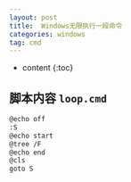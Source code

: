 ```yaml
---
layout: post
title:  Windows无限执行一段命令
categories: windows
tag: cmd
---
```



* content
{:toc}


## 脚本内容 `loop.cmd`

```sh
@echo off
:S
@echo start
@tree /F
@echo end
@cls
goto S
```
